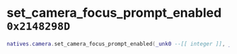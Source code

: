 # set_camera_focus_prompt_enabled `0x2148298D`

```lua
natives.camera.set_camera_focus_prompt_enabled(_unk0 --[[ integer ]], _unk1 --[[ integer ]])
```